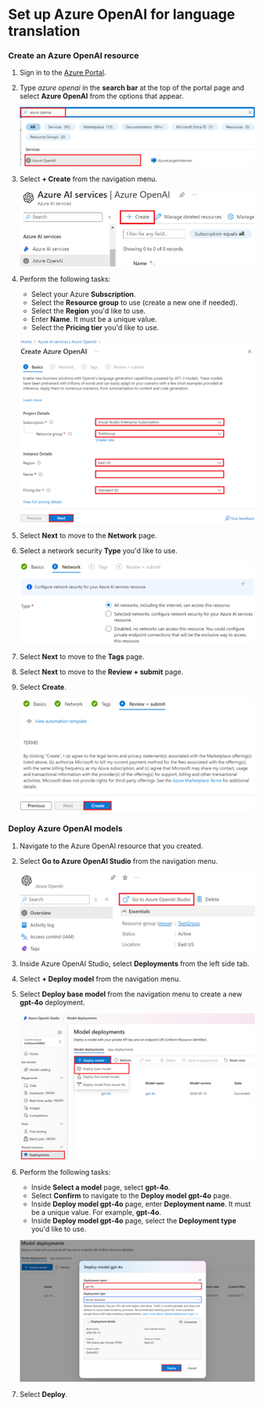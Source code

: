 # Set up Azure OpenAI for language translation

### Create an Azure OpenAI resource

1. Sign in to the [Azure Portal](https://portal.azure.com/).

1. Type *azure openai* in the **search bar** at the top of the portal page and select **Azure OpenAI** from the options that appear.

    ![Type Azure OpenAI.](../imgs/type-azure-openai.png)

1. Select **+ Create** from the navigation menu.

    ![Create Azure OpenAI.](../imgs/create-azure-openai.png)

1. Perform the following tasks:

    - Select your Azure **Subscription**.
    - Select the **Resource group** to use (create a new one if needed).
    - Select the **Region** you'd like to use.
    - Enter **Name**. It must be a unique value.
    - Select the **Pricing tier** you'd like to use.

    ![Fill Azure OpenAI.](../imgs/fill-azureopenai.png)

1. Select **Next** to move to the **Network** page.

1. Select a network security **Type** you'd like to use.

    ![Select a network security Type.](../imgs/select-azureopenai-security-type.png)

1. Select **Next** to move to the **Tags** page.

1. Select **Next** to move to the **Review + submit** page.

1. Select **Create**.

    ![Select Create.](../imgs/create-azure-openai-complete.png)

### Deploy Azure OpenAI models

1. Navigate to the Azure OpenAI resource that you created.

1. Select **Go to Azure OpenAI Studio** from the navigation menu.

    ![Select Go to Azure OpenAI Studio from the navigation menu.](../imgs/go-to-azureopenai-studio.png)

1. Inside Azure OpenAI Studio, select **Deployments** from the left side tab.
1. Select **+ Deploy model** from the navigation menu.
1. Select **Deploy base model** from the navigation menu to create a new **gpt-4o** deployment.

    ![Select Deployments.](../imgs/deploy-aoai.png)

1. Perform the following tasks:

    - Inside **Select a model** page, select **gpt-4o**.
    - Select **Confirm** to navigate to the **Deploy model gpt-4o** page.
    - Inside **Deploy model gpt-4o** page, enter **Deployment name**. It must be a unique value. For example, **gpt-4o**.
    - Inside **Deploy model gpt-4o** page, select the **Deployment type** you'd like to use.

    ![Create model.](../imgs/create-4o.png)

1. Select **Deploy**.
